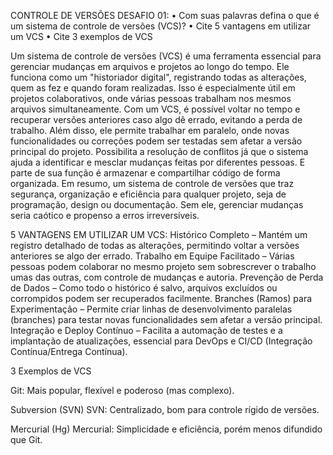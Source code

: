 CONTROLE DE VERSÕES
DESAFIO 01:
•	Com suas palavras defina o que é um sistema de controle de versões (VCS)?
•	Cite 5 vantagens em utilizar um VCS
•	Cite 3 exemplos de VCS


Um sistema de controle de versões (VCS) é uma ferramenta essencial para gerenciar mudanças em arquivos e projetos ao longo do tempo. Ele funciona como um "historiador digital", registrando todas as alterações, quem as fez e quando foram realizadas. Isso é especialmente útil em projetos colaborativos, onde várias pessoas trabalham nos mesmos arquivos simultaneamente.
Com um VCS, é possível voltar no tempo e recuperar versões anteriores caso algo dê errado, evitando a perda de trabalho. Além disso, ele permite trabalhar em paralelo, onde novas funcionalidades ou correções podem ser testadas sem afetar a versão principal do projeto.
Possibilita a resolução de conflitos já que o sistema ajuda a identificar e mesclar mudanças feitas por diferentes pessoas. E parte de sua função é armazenar e compartilhar código de forma organizada.
Em resumo, um sistema de controle de versões que traz segurança, organização e eficiência para qualquer projeto, seja de programação, design ou documentação. Sem ele, gerenciar mudanças seria caótico e propenso a erros irreversíveis.


5 VANTAGENS EM UTILIZAR UM VCS:
Histórico Completo – Mantém um registro detalhado de todas as alterações, permitindo voltar a versões anteriores se algo der errado.
Trabalho em Equipe Facilitado – Várias pessoas podem colaborar no mesmo projeto sem sobrescrever o trabalho umas das outras, com controle de mudanças e autoria.
Prevenção de Perda de Dados – Como todo o histórico é salvo, arquivos excluídos ou corrompidos podem ser recuperados facilmente.
Branches (Ramos) para Experimentação – Permite criar linhas de desenvolvimento paralelas (branches) para testar novas funcionalidades sem afetar a versão principal.
Integração e Deploy Contínuo – Facilita a automação de testes e a implantação de atualizações, essencial para DevOps e CI/CD (Integração Contínua/Entrega Contínua).

3	Exemplos de VCS

Git: Mais popular, flexível e poderoso (mas complexo).

Subversion (SVN) SVN: Centralizado, bom para controle rígido de versões.

Mercurial (Hg) Mercurial: Simplicidade e eficiência, porém menos difundido que Git.
